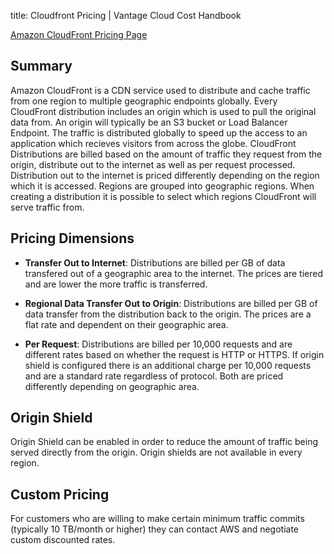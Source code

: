 title: Cloudfront Pricing | Vantage Cloud Cost Handbook

[Amazon CloudFront Pricing Page](https://aws.amazon.com/cloudfront/pricing/)

## Summary
Amazon CloudFront is a CDN service used to distribute and cache traffic from one region to multiple geographic endpoints globally. Every CloudFront distribution includes an origin which is used to pull the original data from. An origin will typically be an S3 bucket or Load Balancer Endpoint. The traffic is distributed globally to speed up the access to an application which recieves visitors from across the globe. CloudFront Distributions are billed based on the amount of traffic they request from the origin, distribute out to the internet as well as per request processed. Distribution out to the internet is priced differently depending on the region which it is accessed. Regions are grouped into geographic regions. When creating a distribution it is possible to select which regions CloudFront will serve traffic from.

## Pricing Dimensions

* **Transfer Out to Internet**: Distributions are billed per GB of data transfered out of a geographic area to the internet. The prices are tiered and are lower the more traffic is transferred.

* **Regional Data Transfer Out to Origin**: Distributions are billed per GB of data transfer from the distribution back to the origin. The prices are a flat rate and dependent on their geographic area.

* **Per Request**: Distributions are billed per 10,000 requests and are different rates based on whether the request is HTTP or HTTPS. If origin shield is configured there is an additional charge per 10,000 requests and are a standard rate regardless of protocol. Both are priced differently depending on geographic area. 

## Origin Shield
Origin Shield can be enabled in order to reduce the amount of traffic being served directly from the origin. Origin shields are not available in every region.

## Custom Pricing
For customers who are willing to make certain minimum traffic commits (typically 10 TB/month or higher) they can contact AWS and negotiate custom discounted rates.
